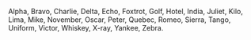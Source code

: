 Alpha, Bravo, Charlie, Delta, Echo, Foxtrot, Golf, Hotel, India, Juliet, Kilo, Lima, Mike, November, Oscar, Peter, Quebec, Romeo, Sierra, Tango, Uniform, Victor, Whiskey, X-ray, Yankee, Zebra.
